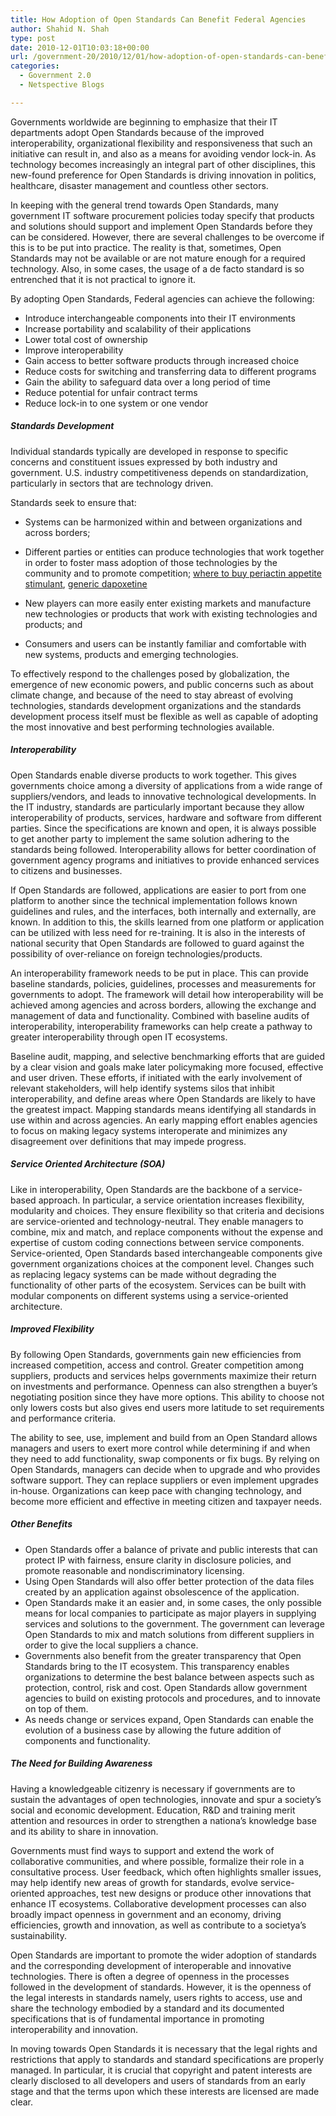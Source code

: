```yaml
---
title: How Adoption of Open Standards Can Benefit Federal Agencies
author: Shahid N. Shah
type: post
date: 2010-12-01T10:03:18+00:00
url: /government-20/2010/12/01/how-adoption-of-open-standards-can-benefit-federal-agencies/
categories:
  - Government 2.0
  - Netspective Blogs

---
```

Governments worldwide are beginning to emphasize that their IT departments adopt Open Standards because of the improved interoperability, organizational flexibility and responsiveness that such an initiative can result in, and also as a means for avoiding vendor lock-in. As technology becomes increasingly an integral part of other disciplines, this new-found preference for Open Standards is driving innovation in politics, healthcare, disaster management and countless other sectors.

In keeping with the general trend towards Open Standards, many government IT software procurement policies today specify that products and solutions should support and implement Open Standards before they can be considered. However, there are several challenges to be overcome if this is to be put into practice. The reality is that, sometimes, Open Standards may not be available or are not mature enough for a required technology. Also, in some cases, the usage of a de facto standard is so entrenched that it is not practical to ignore it.

By adopting Open Standards, Federal agencies can achieve the following:

  * Introduce interchangeable components into their IT environments
  * Increase portability and scalability of their applications
  * Lower total cost of ownership
  * Improve interoperability
  * Gain access to better software products through increased choice
  * Reduce costs for switching and transferring data to different programs
  * Gain the ability to safeguard data over a long period of time
  * Reduce potential for unfair contract terms
  * Reduce lock-in to one system or one vendor

##### Standards Development

Individual standards typically are developed in response to specific concerns and constituent issues expressed by both industry and government. U.S. industry competitiveness depends on standardization, particularly in sectors that are technology driven.
  
Standards seek to ensure that:

  * Systems can be harmonized within and between organizations and across borders;
  * Different parties or entities can produce technologies that work together in order to foster mass adoption of those technologies by the community and to promote competition;
[where to buy periactin appetite stimulant][1], [generic dapoxetine][2] 

  * New players can more easily enter existing markets and manufacture new technologies or products that work with existing technologies and products; and
  * Consumers and users can be instantly familiar and comfortable with new systems, products and emerging technologies.

To effectively respond to the challenges posed by globalization, the emergence of new economic powers, and public concerns such as about climate change, and because of the need to stay abreast of evolving technologies, standards development organizations and the standards development process itself must be flexible as well as capable of adopting the most innovative and best performing technologies available.

##### Interoperability

Open Standards enable diverse products to work together. This gives governments choice among a diversity of applications from a wide range of suppliers/vendors, and leads to innovative technological developments. In the IT industry, standards are particularly important because they allow interoperability of products, services, hardware and software from different parties. Since the specifications are known and open, it is always possible to get another party to implement the same solution adhering to the standards being followed. Interoperability allows for better coordination of government agency programs and initiatives to provide enhanced services to citizens and businesses.

If Open Standards are followed, applications are easier to port from one platform to another since the technical implementation follows known guidelines and rules, and the interfaces, both internally and externally, are known. In addition to this, the skills learned from one platform or application can be utilized with less need for re-training. It is also in the interests of national security that Open Standards are followed to guard against the possibility of over-reliance on foreign technologies/products.

An interoperability framework needs to be put in place. This can provide baseline standards, policies, guidelines, processes and measurements for governments to adopt. The framework will detail how interoperability will be achieved among agencies and across borders, allowing the exchange and management of data and functionality. Combined with baseline audits of interoperability, interoperability frameworks can help create a pathway to greater interoperability through open IT ecosystems.

Baseline audit, mapping, and selective benchmarking efforts that are guided by a clear vision and goals make later policymaking more focused, effective and user driven. These efforts, if initiated with the early involvement of relevant stakeholders, will help identify systems silos that inhibit interoperability, and define areas where Open Standards are likely to have the greatest impact. Mapping standards means identifying all standards in use within and across agencies. An early mapping effort enables agencies to focus on making legacy systems interoperate and minimizes any disagreement over definitions that may impede progress.

##### Service Oriented Architecture (SOA)

Like in interoperability, Open Standards are the backbone of a service-based approach. In particular, a service orientation increases flexibility, modularity and choices. They ensure flexibility so that criteria and decisions are service-oriented and technology-neutral. They enable managers to combine, mix and match, and replace components without the expense and expertise of custom coding connections between service components. Service-oriented, Open Standards based interchangeable components give government organizations choices at the component level. Changes such as replacing legacy systems can be made without degrading the functionality of other parts of the ecosystem. Services can be built with modular components on different systems using a service-oriented architecture.

##### Improved Flexibility

By following Open Standards, governments gain new efficiencies from increased competition, access and control. Greater competition among suppliers, products and services helps governments maximize their return on investments and performance. Openness can also strengthen a buyer&#8217;s negotiating position since they have more options. This ability to choose not only lowers costs but also gives end users more latitude to set requirements and performance criteria.

The ability to see, use, implement and build from an Open Standard allows managers and users to exert more control while determining if and when they need to add functionality, swap components or fix bugs. By relying on Open Standards, managers can decide when to upgrade and who provides software support. They can replace suppliers or even implement upgrades in-house. Organizations can keep pace with changing technology, and become more efficient and effective in meeting citizen and taxpayer needs.

##### Other Benefits

  * Open Standards offer a balance of private and public interests that can protect IP with fairness, ensure clarity in disclosure policies, and promote reasonable and nondiscriminatory licensing.
  * Using Open Standards will also offer better protection of the data files created by an application against obsolescence of the application.
  * Open Standards make it an easier and, in some cases, the only possible means for local companies to participate as major players in supplying services and solutions to the government. The government can leverage Open Standards to mix and match solutions from different suppliers in order to give the local suppliers a chance.
  * Governments also benefit from the greater transparency that Open Standards bring to the IT ecosystem. This transparency enables organizations to determine the best balance between aspects such as protection, control, risk and cost. Open Standards allow government agencies to build on existing protocols and procedures, and to innovate on top of them.
  * As needs change or services expand, Open Standards can enable the evolution of a business case by allowing the future addition of components and functionality.

##### The Need for Building Awareness

Having a knowledgeable citizenry is necessary if governments are to sustain the advantages of open technologies, innovate and spur a society&#8217;s social and economic development. Education, R&D and training merit attention and resources in order to strengthen a nationa&#8217;s knowledge base and its ability to share in innovation.

Governments must find ways to support and extend the work of collaborative communities, and where possible, formalize their role in a consultative process. User feedback, which often highlights smaller issues, may help identify new areas of growth for standards, evolve service-oriented approaches, test new designs or produce other innovations that enhance IT ecosystems. Collaborative development processes can also broadly impact openness in government and an economy, driving efficiencies, growth and innovation, as well as contribute to a societya&#8217;s sustainability.

Open Standards are important to promote the wider adoption of standards and the corresponding development of interoperable and innovative technologies. There is often a degree of openness in the processes followed in the development of standards. However, it is the openness of the legal interests in standards namely, users rights to access, use and share the technology embodied by a standard and its documented specifications that is of fundamental importance in promoting interoperability and innovation.

In moving towards Open Standards it is necessary that the legal rights and restrictions that apply to standards and standard specifications are properly managed. In particular, it is crucial that copyright and patent interests are clearly disclosed to all developers and users of standards from an early stage and that the terms upon which these interests are licensed are made clear.

 [1]: https://pills24h.com/buy-periactin-cyproheptadine-online-without-prescription/
 [2]: http://prestige-pharmacy.com/dapoxetine-modern-drug/